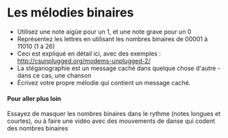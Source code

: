 # Les mélodies binaires

- Utilisez une note aigüe pour un 1, et une note grave pour un 0
- Représentez les lettres en utilisant les nombres binaires de 00001 à 11010 (1 à 26)
- Ceci est expliqué en détail ici, avec des exemples : <http://csunplugged.org/modems-unplugged-2/>
- La stéganographie est un message caché dans quelque chose d'autre - dans ce cas, une chanson
- Écrivez votre propre mélodie qui contient un message caché. 

#### Pour aller plus loin

Essayez de masquer les nombres binaires dans le rythme (notes longues et courtes), ou à faire une vidéo avec des mouvements de danse qui codent des nombres binaires